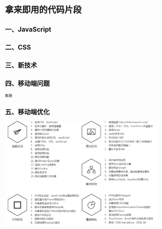 # 拿来即用的代码片段

## 一、JavaScript
## 二、CSS
## 三、新技术
## 四、移动端问题
	都是
## 五、移动端优化
![alt](https://raw.githubusercontent.com/ztaom/codeFragment/master/source/youhua.png)